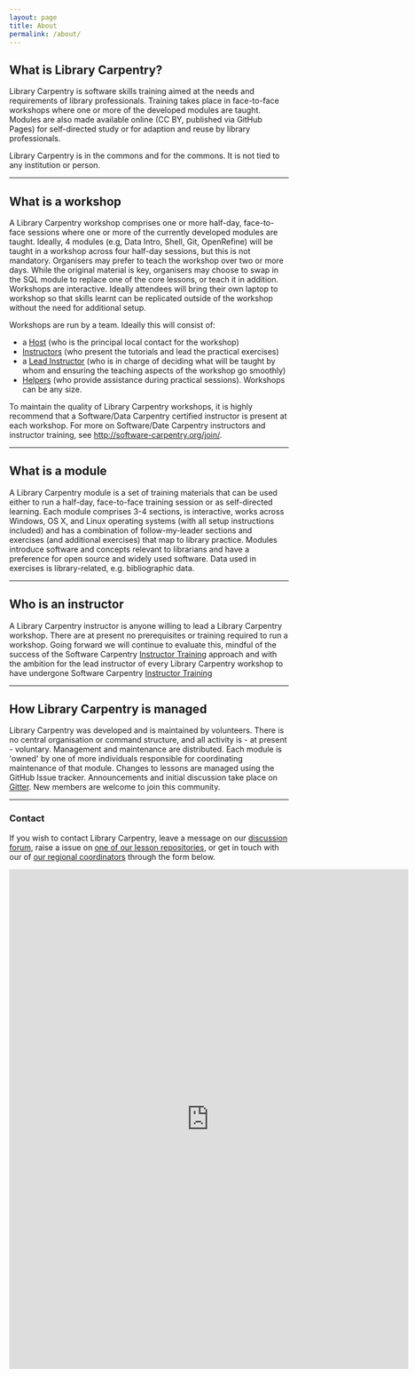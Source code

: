 ```yaml
---
layout: page
title: About
permalink: /about/
---
```


## What is Library Carpentry?

Library Carpentry is software skills training aimed at the needs and requirements of library professionals. Training takes place in face-to-face workshops where one or more of the developed modules are taught. Modules are also made available online (CC BY, published via GitHub Pages) for self-directed study or for adaption and reuse by library professionals.

Library Carpentry is in the commons and for the commons. It is not tied to any institution or person.

______

## What is a workshop

A Library Carpentry workshop comprises one or more half-day, face-to-face sessions where one or more of the currently developed modules are taught. Ideally, 4 modules (e.g, Data Intro, Shell, Git, OpenRefine) will be taught in a workshop across four half-day sessions, but this is not mandatory. Organisers may prefer to teach the workshop over two or more days. While the original material is key, organisers may choose to swap in the SQL module to replace one of the core lessons, or teach it in addition. Workshops are interactive. Ideally attendees will bring their own laptop to workshop so that skills learnt can be replicated outside of the workshop without the need for additional setup.

Workshops are run by a team. Ideally this will consist of:

- a [Host](http://software-carpentry.org/checklists/host/) (who is the principal local contact for the workshop)
- [Instructors](http://software-carpentry.org/checklists/instructor/) (who present the tutorials and lead the practical exercises)
- a [Lead Instructor](http://software-carpentry.org/checklists/lead/) (who is in charge of deciding what will be taught by whom and ensuring the teaching aspects of the workshop go smoothly)
- [Helpers](http://software-carpentry.org/checklists/helper/) (who provide assistance during practical sessions). Workshops can be any size. 

To maintain the quality of Library Carpentry workshops, it is highly recommend that a Software/Data Carpentry certified instructor is present at each workshop. For more on Software/Date Carpentry instructors and instructor training, see http://software-carpentry.org/join/. 

______

## What is a module

A Library Carpentry module is a set of training materials that can be used either to run a half-day, face-to-face training session or as self-directed learning. Each module comprises 3-4 sections, is interactive, works across Windows, OS X, and Linux operating systems (with all setup instructions included) and has a combination of follow-my-leader sections and exercises (and additional exercises) that map to library practice. Modules introduce software and concepts relevant to librarians and have a preference for open source and widely used software. Data used in exercises is library-related, e.g. bibliographic data.

______

## Who is an instructor

A Library Carpentry instructor is anyone willing to lead a Library Carpentry workshop. There are at present no prerequisites or training required to run a workshop. Going forward we will continue to evaluate this, mindful of the success of the Software Carpentry [Instructor Training](http://swcarpentry.github.io/instructor-training/) approach and with the ambition for the lead instructor of every Library Carpentry workshop to have undergone Software Carpentry [Instructor Training](http://swcarpentry.github.io/instructor-training/)

______

## How Library Carpentry is managed

Library Carpentry was developed and is maintained by volunteers. There is no central organisation or command structure, and all activity is - at present - voluntary.  Management and maintenance are distributed. Each module is 'owned' by one of more individuals responsible for coordinating maintenance of that module. Changes to lessons are managed using the GitHub Issue tracker. Announcements and initial discussion take place on [Gitter](https://gitter.im/weaverbel/LibraryCarpentry). New members are welcome to join this community.

______

### Contact

If you wish to contact Library Carpentry, leave a message on our [discussion forum](https://gitter.im/weaverbel/LibraryCarpentry), raise a issue on [one of our lesson repositories](https://github.com/data-lessons), or get in touch with our of [our regional coordinators](https://github.com/data-lessons/librarycarpentry/issues/10#issue-181435373) through the form below.

<iframe src="https://docs.google.com/forms/d/e/1FAIpQLSf2m4uYJ_-7EyuQA9071MICt2diG7X-IhJKfqKCyf8pJ77_aA/viewform?embedded=true" width="720" height="900" frameborder="0" marginheight="0" marginwidth="0">Loading...</iframe>
